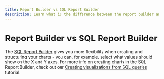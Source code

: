 ```yaml
---
title: Report Builder vs SQL Report Builder
description: Learn what is the difference between the report builder and the SQL report builder.
---
```

# Report Builder vs SQL Report Builder

The [SQL Report Builder](../dev-reports/sql-rpt-bldr.md) gives you more flexibility when creating and structuring your charts - you can, for example, select what values should show on the X and Y axes. For more info on creating charts in the SQL Report Builder, check out our [Creating visualizations from SQL queries](../../tutorials/create-visuals-from-sql.md) tutorial.
